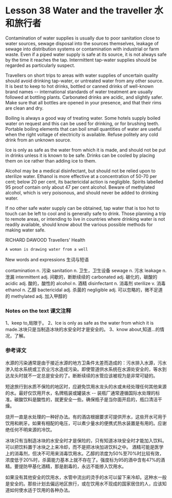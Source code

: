 # Lesson 38 Water and the traveller 水和旅行者
Contamination of water supplies is usually due to poor sanitation close to water sources, sewage disposal into the sources themselves, leakage of sewage into distribution systems or contamination with industrial or farm waste. Even if a piped water supply is safe at its source, it is not always safe by the time it reaches the tap. Intermittent tap-water supplies should be regarded as particularly suspect.

Travellers on short trips to areas with water supplies of uncertain quality should avoid drinking tap-water, or untreated water from any other source. It is best to keep to hot drinks, bottled or canned drinks of well-known brand names -- international standards of water treatment are usually followed at bottling plants. Carbonated drinks are acidic, and slightly safer. Make sure that all bottles are opened in your presence, and that their rims are clean and dry.

Boiling is always a good way of treating water. Some hotels supply boiled water on request and this can be used for drinking, or for brushing teeth. Portable boiling elements that can boil small quantities of water are useful when the right voltage of electricity is available. Refuse politely any cold drink from an unknown source.

Ice is only as safe as the water from which it is made, and should not be put in drinks unless it is known to be safe. Drinks can be cooled by placing them on ice rather than adding ice to them.

Alcohol may be a medical disinfectant, but should not be relied upon to sterilize water. Ethanol is more effective at a concentration of 50-70 per cent; below 20 per cent, its bactericidal action is negligible. Spirits labelled 95 proof contain only about 47 per cent alcohol. Beware of methylated alcohol, which is very poisonous, and should never be added to drinking water.

If no other safe water supply can be obtained, tap water that is too hot to touch can be left to cool and is generally safe to drink. Those planning a trip to remote areas, or intending to live in countries where drinking water is not readily available, should know about the various possible methods for making water safe.

RICHARD DAWOOD Travellers' Health
	
	
	A woman is drawing water from a well

New words and expressions 生词与短语

contamination n. 污染
	sanitation n. 卫生，卫生设备
	sewage n. 污水
	leakage n. 泄漏
	intermittent adj. 间歇的，断断续续的
	carbonated adj. 碳化的，碳酸的
	acidic adj. 酸的，酸性的
	alcohol n. 酒精
	disinfectant n. 消毒剂
	sterilize v. 消毒
	ethanol n. 乙醇
	bactericidal adj. 杀菌的
	negligible adj. 可以忽略的，微不足道的
	methylated adj. 加入甲醇的

### Notes on the text 课文注释

1、keep to,局限于。
	2、Ice is only as safe as the water from which it is made.冰块只是当制造冰块的水安全时才是安全的。
	3、know about,知道...的情况，了解。

### 参考译文

水源的污染通常是由于接近水源的地方卫条件太差而造成的：污水排入水源，污水渗入给水系统或工农业污水造成污染。即使管道供水系统在水源处安全的，等水到达龙头时就不一定总是安全的了。断断续续的水管应该被视为是非常可疑的。

短途旅行到水质不保险的地区时，应避免饮用水龙头的水或未经处理任何其他来源的水。最好仅饮用开水，名牌瓶装或罐装水 -- 装瓶厂通常遵循国际水处理的标准。碳酸饮料是酸性的，就更安全一些。确保瓶子是当你面开启的，瓶口清洁干燥。

烧开一直是水处理的一种好办法。有的酒店根据要求可提供开水，这些开水可用于饮用和刷牙。如果有相配的电压，可以煮少量水的便携式热水装置是有用的。应谢绝任何不明来源的冷饮。

冰块只有当制造冰块的水安全时才是保险的，只有知道冰块安全时才能加入饮料。可以把饮料置于冰块之上来冷却，而不是把冰块加进饮料之中。 酒精可能是医学上的消毒剂，但决不可用来消毒饮用水。乙醇的浓度为50%至70%时比较有效，浓度低于20%时，杀菌能力基本上就不存在了。强度标为95的酒中含有47%的酒精。要提防甲基化酒精，那是剧毒的，永远不能掺入饮用水。

如果没有其他安全的饮用水，水管中流出的烫手的水可以留下来冷却。这种水一般是安全的。那些计划去偏远地区旅行，或在饮用水不现成的国家居住的人，应该知道如何使水适于饮用的各种办法。

